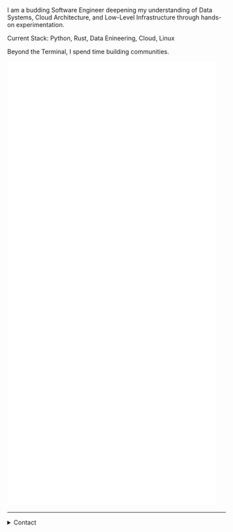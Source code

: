 <!--🌱 Work is Life -->

I am a budding Software Engineer deepening my understanding of Data Systems, Cloud Architecture, and Low-Level Infrastructure through hands-on experimentation.

Current Stack: Python, Rust, Data Enineering, Cloud, Linux 

Beyond the Terminal, I spend time building communities.

<img src="https://raw.githubusercontent.com/nihalxkumar/nihalxkumar/main/github-metrics.svg" />


---

<details>
   <summary>Contact </summary>

  Matrix: @nihalxkumar:matrix.org
  
  Discord: [@nihalxkumar](https://discord.com/users/480705995333435405)

  Mail: collab with nihal [at] gmail.com
  
</details>

